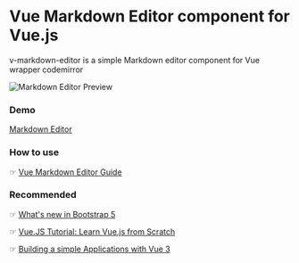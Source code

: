 # Vue Markdown Editor component for Vue.js
v-markdown-editor is a simple Markdown editor component for Vue wrapper codemirror

![Markdown Editor Preview](https://i.imgur.com/jdhT2Yf.png)


### Demo

[Markdown Editor](https://lab.morioh.com/v-markdown-editor/)


### How to use

☞ [Vue Markdown Editor Guide](https://morioh.com/p/2a1c9c34024b)

### Recommended

☞ [What's new in Bootstrap 5](https://morioh.com/p/46e9af3b9b04)

☞ [Vue.JS Tutorial: Learn Vue.js from Scratch](https://morioh.com/list/5dd27fc107964607af718993)

☞ [Building a simple Applications with Vue 3](https://morioh.com/p/d5f7657ee12d)
